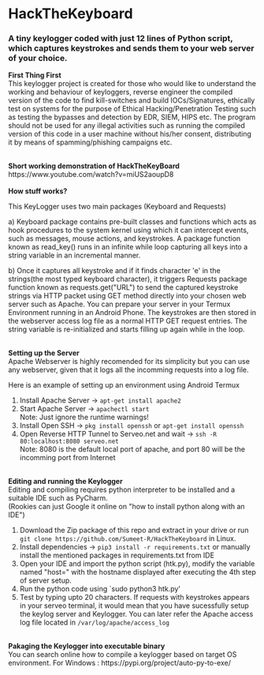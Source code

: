 # HackTheKeyboard
<h3>A tiny keylogger coded with just 12 lines of Python script, which captures keystrokes and sends them to your web server of your choice.</h3>

<b>First Thing First</b><br>
This keylogger project is created for those who would like to understand the working and behaviour of keyloggers, reverse engineer the compiled version of the code to find kill-switches and build IOCs/Signatures, ethically test on systems for the purpose of Ethical Hacking/Penetration Testing such as testing the bypasses and detection by EDR, SIEM, HIPS etc.
The program should not be used for any illegal activities such as running the compiled version of this code in a user machine without his/her consent, distributing it by means of spamming/phishing campaigns etc.

<br>
<b> Short working demonstration of HackTheKeyBoard </b><br>
https://www.youtube.com/watch?v=miUS2aoupD8
<br><br>
<b>How stuff works?</b>

This KeyLogger uses two main packages (Keyboard and Requests)

a) Keyboard package contains pre-built classes and functions which acts as hook procedures to the system kernel using which it can intercept events, such as messages, mouse actions, and keystrokes. A package function known as read_key() runs in an infinite while loop capturing all keys into a string variable in an incremental manner.

b) Once it captures all keystroke and if it finds character 'e' in the strings(the most typed keyboard character), it triggers Requests package function known as requests.get("URL") to send the captured keystroke strings via HTTP packet using GET method directly into your chosen web server such as Apache. You can prepare your server in your Termux Environment running in an Android Phone. The keystrokes are then stored in the webserver access log file as a normal HTTP GET request entries. The string variable is re-initialized and starts filling up again while in the loop.
 
<br>
<b>Setting up the Server</b><br>
Apache Webserver is highly recomended for its simplicity but you can use any webserver, given that it logs all the incomming requests into a log file.

Here is an example of setting up an environment using Android Termux

1) Install Apache Server -> `apt-get install apache2`
2) Start Apache Server -> `apachectl start`<br>
   Note: Just ignore the runtime warnings!
3) Install Open SSH -> `pkg install openssh` or `apt-get install openssh`
4) Open Reverse HTTP Tunnel to Serveo.net and wait -> `ssh -R 80:localhost:8080 serveo.net`<br>
   Note: 8080 is the default local port of apache, and port 80 will be the incomming port from Internet

<br>
<b> Editing and running the Keylogger</b><br>
Editing and compiling requires python interpreter to be installed and a suitable IDE such as PyCharm.<br>
(Rookies can just Google it online on "how to install python along with an IDE")

1) Download the Zip package of this repo and extract in your drive or run `git clone https://github.com/Sumeet-R/HackTheKeyboard` in Linux.
2) Install dependencies -> `pip3 install -r requirements.txt` or manually install the mentioned packages in requirements.txt from IDE
3) Open your IDE and import the python script (htk.py), modify the variable named "host=" with the hostname displayed after executing the 4th step of server setup.
4) Run the python code using `sudo python3 htk.py'
5) Test by typing upto 20 characters. If requests with keystrokes appears in your serveo terminal, it would mean that you have sucessfully setup the keylog server and Keylogger. You can later refer the Apache access log file located in `/var/log/apache/access_log`

<br>
<b> Pakaging the Keylogger into executable binary</b><br>
You can search online how to compile a keylogger based on target OS environment.
For Windows : https://pypi.org/project/auto-py-to-exe/ 



 
